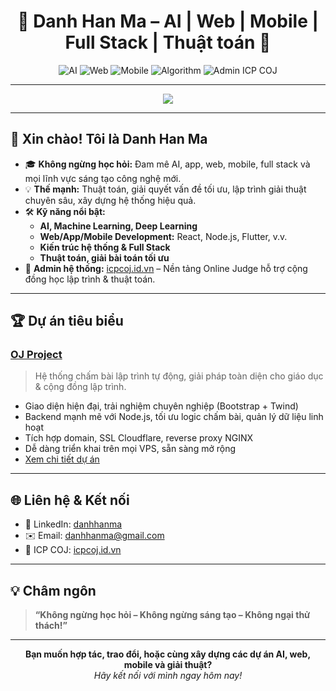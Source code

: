 <h1 align="center">🚀 Danh Han Ma – AI | Web | Mobile | Full Stack | Thuật toán 🚀</h1>

<p align="center">
  <img src="https://img.shields.io/badge/AI-Expert-orange?style=flat-square" alt="AI" />
  <img src="https://img.shields.io/badge/Web-Full%20Stack-blue?style=flat-square" alt="Web" />
  <img src="https://img.shields.io/badge/Mobile-Developer-brightgreen?style=flat-square" alt="Mobile" />
  <img src="https://img.shields.io/badge/Algorithm-Master-red?style=flat-square" alt="Algorithm" />
  <img src="https://img.shields.io/badge/Admin-ICP--COJ-purple?style=flat-square" alt="Admin ICP COJ" />
</p>

---

<p align="center">
  <img src="https://skillicons.dev/icons?i=js,ts,react,nodejs,python,java,cpp,flutter,html,css,tailwind,docker,mysql,mongodb,linux,nginx,cloudflare,ai" /><br>
</p>

---

## 👋 Xin chào! Tôi là Danh Han Ma

- 🎓 **Không ngừng học hỏi:** Đam mê AI, app, web, mobile, full stack và mọi lĩnh vực sáng tạo công nghệ mới.
- 💡 **Thế mạnh:** Thuật toán, giải quyết vấn đề tối ưu, lập trình giải thuật chuyên sâu, xây dựng hệ thống hiệu quả.
- 🛠️ **Kỹ năng nổi bật:**  
  - **AI, Machine Learning, Deep Learning**
  - **Web/App/Mobile Development:** React, Node.js, Flutter, v.v.
  - **Kiến trúc hệ thống & Full Stack**
  - **Thuật toán, giải bài toán tối ưu**
- 🚀 **Admin hệ thống:** [icpcoj.id.vn](https://icpcoj.id.vn) – Nền tảng Online Judge hỗ trợ cộng đồng học lập trình & thuật toán.

---

## 🏆 Dự án tiêu biểu

### [OJ Project](https://github.com/danhhanma/oj-project)
> Hệ thống chấm bài lập trình tự động, giải pháp toàn diện cho giáo dục & cộng đồng lập trình.

- Giao diện hiện đại, trải nghiệm chuyên nghiệp (Bootstrap + Twind)
- Backend mạnh mẽ với Node.js, tối ưu logic chấm bài, quản lý dữ liệu linh hoạt
- Tích hợp domain, SSL Cloudflare, reverse proxy NGINX
- Dễ dàng triển khai trên mọi VPS, sẵn sàng mở rộng
- [Xem chi tiết dự án](https://github.com/danhhanma/oj-project)

---

## 🌐 Liên hệ & Kết nối

- 💼 LinkedIn: [danhhanma](https://www.linkedin.com/in/danhhanma) <!-- Nếu có, bỏ dòng này nếu không dùng -->
- ✉️ Email: danhhanma@gmail.com
- 📝 ICP COJ: [icpcoj.id.vn](https://icpcoj.id.vn)

---

## 💡 Châm ngôn

> **“Không ngừng học hỏi – Không ngừng sáng tạo – Không ngại thử thách!”**

---

<p align="center">
  <b>Bạn muốn hợp tác, trao đổi, hoặc cùng xây dựng các dự án AI, web, mobile và giải thuật?</b><br>
  <i>Hãy kết nối với mình ngay hôm nay!</i>
</p>
